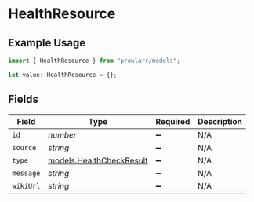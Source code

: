 # HealthResource

## Example Usage

```typescript
import { HealthResource } from "prowlarr/models";

let value: HealthResource = {};
```

## Fields

| Field                                                      | Type                                                       | Required                                                   | Description                                                |
| ---------------------------------------------------------- | ---------------------------------------------------------- | ---------------------------------------------------------- | ---------------------------------------------------------- |
| `id`                                                       | *number*                                                   | :heavy_minus_sign:                                         | N/A                                                        |
| `source`                                                   | *string*                                                   | :heavy_minus_sign:                                         | N/A                                                        |
| `type`                                                     | [models.HealthCheckResult](../models/healthcheckresult.md) | :heavy_minus_sign:                                         | N/A                                                        |
| `message`                                                  | *string*                                                   | :heavy_minus_sign:                                         | N/A                                                        |
| `wikiUrl`                                                  | *string*                                                   | :heavy_minus_sign:                                         | N/A                                                        |